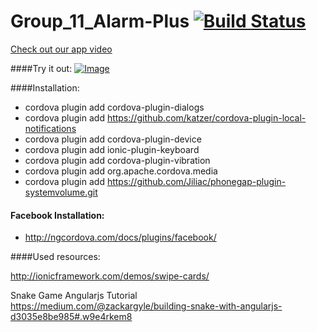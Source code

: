 # Group_11_Alarm-Plus [![Build Status](https://magnum.travis-ci.com/CS410-2015Fall/Group_11_Alarm-Plus.svg?token=kdpSGkC8s5uNhrRZxQZQ&branch=master)](https://magnum.travis-ci.com/CS410-2015Fall/Group_11_Alarm-Plus)

[Check out our app video](https://youtu.be/gg9KOqy2Te0)


####Try it out:
[ ![Image](https://images-na.ssl-images-amazon.com/images/G/01/mobile-apps/devportal2/res/images/amazon-underground-app-us-black.png "Available on the Amazon App Store") ](http://amzn.com/B018WMKJK8 "Alarm +")

####Installation:
- cordova plugin add cordova-plugin-dialogs
- cordova plugin add https://github.com/katzer/cordova-plugin-local-notifications
- cordova plugin add cordova-plugin-device
- cordova plugin add ionic-plugin-keyboard
- cordova plugin add cordova-plugin-vibration
- cordova plugin add org.apache.cordova.media
- cordova plugin add https://github.com/Jiliac/phonegap-plugin-systemvolume.git

#### Facebook Installation:
- http://ngcordova.com/docs/plugins/facebook/


####Used resources:

http://ionicframework.com/demos/swipe-cards/

Snake Game Angularjs Tutorial                                                                                                 
https://medium.com/@zackargyle/building-snake-with-angularjs-d3035e8be985#.w9e4rkem8
